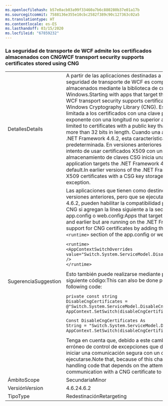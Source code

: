 ```yaml
---
ms.openlocfilehash: b57e0acb03a99f33460a7b6c880280b37e01a17b
ms.sourcegitcommit: 7588136e355e10cbc2582f389c90c127363c02a5
ms.translationtype: HT
ms.contentlocale: es-ES
ms.lasthandoff: 03/15/2020
ms.locfileid: "67859232"
---
```

### <a name="wcf-transport-security-supports-certificates-stored-using-cng"></a><span data-ttu-id="87a33-101">La seguridad de transporte de WCF admite los certificados almacenados con CNG</span><span class="sxs-lookup"><span data-stu-id="87a33-101">WCF transport security supports certificates stored using CNG</span></span>

|   |   |
|---|---|
|<span data-ttu-id="87a33-102">Detalles</span><span class="sxs-lookup"><span data-stu-id="87a33-102">Details</span></span>|<span data-ttu-id="87a33-103">A partir de las aplicaciones destinadas a .NET Framework 4.6.2, la seguridad de transporte de WCF es compatible con los certificados almacenados mediante la biblioteca de criptografía (CNG) de Windows.</span><span class="sxs-lookup"><span data-stu-id="87a33-103">Starting with apps that target the .NET Framework 4.6.2, WCF transport security supports certificates stored using the Windows Cryptography Library (CNG).</span></span> <span data-ttu-id="87a33-104">Esta compatibilidad está limitada a los certificados con una clave pública que tengan un exponente con una longitud no superior a 32 bits.</span><span class="sxs-lookup"><span data-stu-id="87a33-104">This support is limited to certificates with a public key that has an exponent no more than 32 bits in length.</span></span> <span data-ttu-id="87a33-105">Cuando una aplicación está destinada a .NET Framework 4.6.2, esta característica está activada de manera predeterminada. En versiones anteriores de .NET Framework, el intento de usar certificados X509 con un proveedor de almacenamiento de claves CSG inicia una excepción.</span><span class="sxs-lookup"><span data-stu-id="87a33-105">When an application targets the .NET Framework 4.6.2, this feature is on by default.In earlier versions of the .NET Framework, the attempt to use X509 certificates with a CSG key storage provider throws an exception.</span></span>|
|<span data-ttu-id="87a33-106">Sugerencia</span><span class="sxs-lookup"><span data-stu-id="87a33-106">Suggestion</span></span>|<span data-ttu-id="87a33-107">Las aplicaciones que tienen como destino .NET Framework 4.6.1 y versiones anteriores, pero que se ejecutan en .NET Framework 4.6.2, pueden habilitar la compatibilidad para los certificados de CNG si agregan la línea siguiente a la sección <code>&lt;runtime&gt;</code> del archivo app.config o web.config:</span><span class="sxs-lookup"><span data-stu-id="87a33-107">Apps that target the .NET Framework 4.6.1 and earlier but are running on the .NET Framework 4.6.2 can enable support for CNG certificates by adding the following line to the <code>&lt;runtime&gt;</code> section of the app.config or web.config file:</span></span><pre><code class="lang-xml">&lt;runtime&gt;&#13;&#10;&lt;AppContextSwitchOverrides value=&quot;Switch.System.ServiceModel.DisableCngCertificates=false&quot; /&gt;&#13;&#10;&lt;/runtime&gt;&#13;&#10;</code></pre><span data-ttu-id="87a33-108">Esto también puede realizarse mediante programación con el siguiente código:</span><span class="sxs-lookup"><span data-stu-id="87a33-108">This can also be done programmatically with the following code:</span></span><pre><code class="lang-cs">private const string DisableCngCertificates = @&quot;Switch.System.ServiceModel.DisableCngCertificate&quot;;&#13;&#10;AppContext.SetSwitch(disableCngCertificates, false);&#13;&#10;</code></pre><pre><code class="lang-vb">Const DisableCngCertificates As String = &quot;Switch.System.ServiceModel.DisableCngCertificates&quot;&#13;&#10;AppContext.SetSwitch(disableCngCertificates, False)&#13;&#10;</code></pre><span data-ttu-id="87a33-109">Tenga en cuenta que, debido a este cambio, cualquier código erróneo de control de excepciones que dependa del intento de iniciar una comunicación segura con un certificado CNG dejará de ejecutarse.</span><span class="sxs-lookup"><span data-stu-id="87a33-109">Note that, because of this change, any exception handling code that depends on the attempt to initiate secure communication with a CNG certificate to fail will no longer execute.</span></span>|
|<span data-ttu-id="87a33-110">Ámbito</span><span class="sxs-lookup"><span data-stu-id="87a33-110">Scope</span></span>|<span data-ttu-id="87a33-111">Secundaria</span><span class="sxs-lookup"><span data-stu-id="87a33-111">Minor</span></span>|
|<span data-ttu-id="87a33-112">Versión</span><span class="sxs-lookup"><span data-stu-id="87a33-112">Version</span></span>|<span data-ttu-id="87a33-113">4.6.2</span><span class="sxs-lookup"><span data-stu-id="87a33-113">4.6.2</span></span>|
|<span data-ttu-id="87a33-114">Tipo</span><span class="sxs-lookup"><span data-stu-id="87a33-114">Type</span></span>|<span data-ttu-id="87a33-115">Redestinación</span><span class="sxs-lookup"><span data-stu-id="87a33-115">Retargeting</span></span>|
